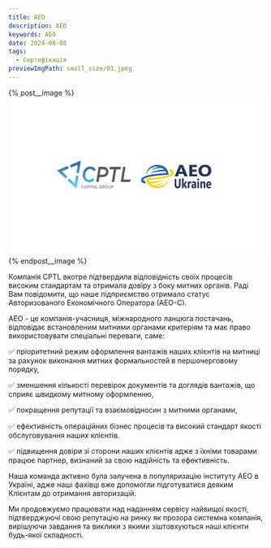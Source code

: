 ```yaml
---
title: АЕО
description: АЕО
keywords: АЕО
date: 2024-08-08
tags: 
  - Сертифікація
previewImgPath: small_size/01.jpeg
---
```


{% post__image %}
<img src="./big_size/01.jpeg" alt="AEO">
{% endpost__image %}

<!-- excerpt start -->
Компанія CPTL вкотре підтвердила відповідність своїх процесів високим стандартам та отримала довіру з боку митних органів. Раді Вам повідомити, що наше підприємство отримало статус Авторизованого Економічного Оператора (АЕО-С). 
<!-- excerpt end --> 
АЕО - це компанія-учасниця, міжнародного ланцюга постачань, відповідає встановленим митними органами критеріям та має право використовувати спеціальні переваги, саме:

✅ пріоритетний режим оформлення вантажів наших клієнтів на митниці за рахунок виконання митних формальностей в першочерговому порядку, 

✅ зменшення кількості перевірок документів та доглядів вантажів, що сприяє швидкому митному оформленню, 

✅ покращення репутації та взаємовідносин з митними органами, 

✅ ефективність операційних бізнес процесів та високий стандарт якості обслуговування наших клієнтів. 

✅ підвищення довіри зі сторони наших клієнтів адже з їхніми товарами працює партнер, визнаний за свою надійність та ефективність. 

Наша команда активно була залучена в популяризацію інституту АЕО в Україні, адже наші фахівці вже допомогли підготуватися деяким Клієнтам до отримання авторизацій. 

Ми продовжуємо працювати над наданням сервісу найвищої якості, підтверджуючі свою репутацію на ринку як прозора системна компанія, вирішуючи  завдання та виклики з якими зіштовхуються наші клієнти будь-якої складності.